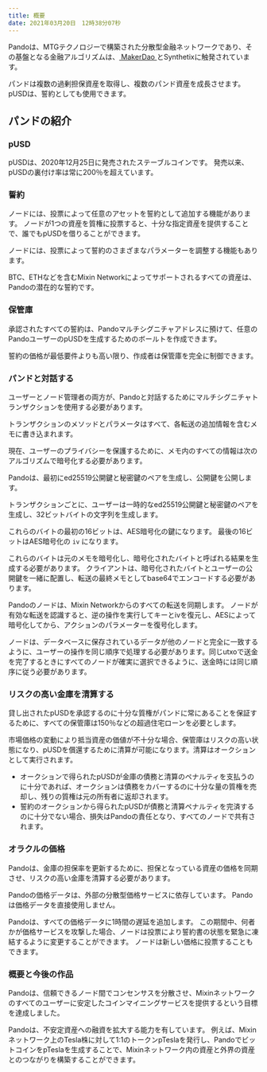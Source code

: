 ```yaml
---
title: 概要
date: 2021年03月20日　12時38分07秒
---
```


Pandoは、MTGテクノロジーで構築された分散型金融ネットワークであり、その基盤となる金融アルゴリズムは、[ MakerDao ](https://makerdao.com)とSynthetixに触発されています。

パンドは複数の過剰担保資産を取得し、複数のパンド資産を成長させます。 pUSDは、誓約としても使用できます。

## パンドの紹介

### pUSD

pUSDは、2020年12月25日に発売されたステーブルコインです。 発売以来、pUSDの裏付け率は常に200％を超えています。

### 誓約

ノードには、投票によって任意のアセットを誓約として追加する機能があります。 ノードが1つの資産を質権に投票すると、十分な指定資産を提供することで、誰でもpUSDを借りることができます。

ノードには、投票によって誓約のさまざまなパラメーターを調整する機能もあります。

BTC、ETHなどを含むMixin Networkによってサポートされるすべての資産は、Pandoの潜在的な誓約です。

### 保管庫

承認されたすべての誓約は、Pandoマルチシグニチャアドレスに預けて、任意のPandoユーザーのpUSDを生成するためのボールトを作成できます。

誓約の価格が最低要件よりも高い限り、作成者は保管庫を完全に制御できます。

### パンドと対話する

ユーザーとノード管理者の両方が、Pandoと対話するためにマルチシグニチャトランザクションを使用する必要があります。

トランザクションのメソッドとパラメータはすべて、各転送の追加情報を含むメモに書き込まれます。

現在、ユーザーのプライバシーを保護するために、メモ内のすべての情報は次のアルゴリズムで暗号化する必要があります。

Pandoは、最初にed25519公開鍵と秘密鍵のペアを生成し、公開鍵を公開します。

トランザクションごとに、ユーザーは一時的なed25519公開鍵と秘密鍵のペアを生成し、32ビットバイトの文字列を生成します。

これらのバイトの最初の16ビットは、AES暗号化の鍵になります。 最後の16ビットはAES暗号化の `iv` になります。

これらのバイトは元のメモを暗号化し、暗号化されたバイトと呼ばれる結果を生成する必要があります。 クライアントは、暗号化されたバイトとユーザーの公開鍵を一緒に配置し、転送の最終メモとしてbase64でエンコードする必要があります。

Pandoのノードは、Mixin Networkからのすべての転送を同期します。 ノードが有効な転送を認識すると、逆の操作を実行してキーとivを復元し、AESによって暗号化してから、アクションのパラメーターを復号化します。

ノードは、データベースに保存されているデータが他のノードと完全に一致するように、ユーザーの操作を同じ順序で処理する必要があります。同じutxoで送金を完了するときにすべてのノードが確実に選択できるように、送金時には同じ順序に従う必要があります。

### リスクの高い金庫を清算する

貸し出されたpUSDを承認するのに十分な質権がパンドに常にあることを保証するために、すべての保管庫は150％などの超過住宅ローンを必要とします。

市場価格の変動により抵当資産の価値が不十分な場合、保管庫はリスクの高い状態になり、pUSDを償還するために清算が可能になります。清算はオークションとして実行されます。

- オークションで得られたpUSDが金庫の債務と清算のペナルティを支払うのに十分であれば、オークションは債務をカバーするのに十分な量の質権を売却し、残りの質権は元の所有者に返却されます。
- 誓約のオークションから得られたpUSDが債務と清算ペナルティを完済するのに十分でない場合、損失はPandoの責任となり、すべてのノードで共有されます。

### オラクルの価格

Pandoは、金庫の担保率を更新するために、担保となっている資産の価格を同期させ、リスクの高い金庫を清算する必要があります。

Pandoの価格データは、外部の分散型価格サービスに依存しています。 Pandoは価格データを直接使用しません。

Pandoは、すべての価格データに1時間の遅延を追加します。 この期間中、何者かが価格サービスを攻撃した場合、ノードは投票により誓約書の状態を緊急に凍結するように変更することができます。 ノードは新しい価格に投票することもできます。

### 概要と今後の作品

Pandoは、信頼できるノード間でコンセンサスを分散させ、Mixinネットワークのすべてのユーザーに安定したコインマイニングサービスを提供するという目標を達成しました。

Pandoは、不安定資産への融資を拡大する能力を有しています。 例えば、Mixinネットワーク上のTesla株に対して1:1のトークンpTeslaを発行し、PandoでビットコインをpTeslaを生成することで、Mixinネットワーク内の資産と外界の資産とのつながりを構築することができます。
